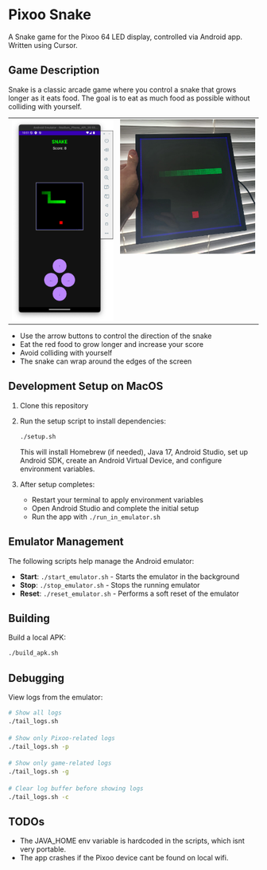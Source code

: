 # Pixoo Snake

A Snake game for the Pixoo 64 LED display, controlled via Android app. Written using Cursor.

## Game Description

Snake is a classic arcade game where you control a snake that grows longer as it eats food. The goal is to eat as much food as possible without colliding with yourself.

<table>
<tr>
<td valign="top"><img src="docs/emulator_screenshot.png" alt="Game Running in Emulator" width="300"/></td>
<td valign="top"><img src="docs/pixoo64.png" alt="Pixoo 64 LED Display" width="400"/></td>
</tr>
</table>

- Use the arrow buttons to control the direction of the snake
- Eat the red food to grow longer and increase your score
- Avoid colliding with yourself
- The snake can wrap around the edges of the screen

## Development Setup on MacOS

1. Clone this repository
2. Run the setup script to install dependencies:
   ```bash
   ./setup.sh
   ```
   This will install Homebrew (if needed), Java 17, Android Studio, set up Android SDK, create an Android Virtual Device, and configure environment variables.

3. After setup completes:
   - Restart your terminal to apply environment variables
   - Open Android Studio and complete the initial setup
   - Run the app with `./run_in_emulator.sh`

## Emulator Management

The following scripts help manage the Android emulator:

- **Start**: `./start_emulator.sh` - Starts the emulator in the background
- **Stop**: `./stop_emulator.sh` - Stops the running emulator
- **Reset**: `./reset_emulator.sh` - Performs a soft reset of the emulator

## Building

Build a local APK:
```bash
./build_apk.sh
```

## Debugging

View logs from the emulator:
```bash
# Show all logs
./tail_logs.sh

# Show only Pixoo-related logs
./tail_logs.sh -p

# Show only game-related logs
./tail_logs.sh -g

# Clear log buffer before showing logs
./tail_logs.sh -c
```

## TODOs

- The JAVA_HOME env variable is hardcoded in the scripts, which isnt very portable.
- The app crashes if the Pixoo device cant be found on local wifi.
